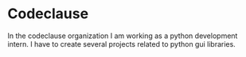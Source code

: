 # Codeclause
In the codeclause organization I am working as a python development intern. I have to create several projects related to python gui libraries.
